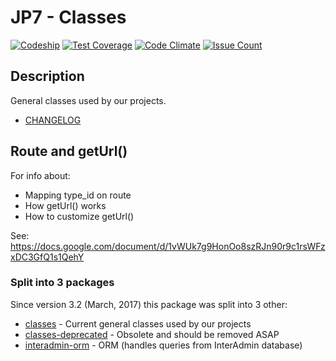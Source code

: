 # JP7 - Classes

[![Codeship](https://codeship.com/projects/a049a190-3d36-0133-638d-22d459b325ce/status?branch=master)](https://codeship.com/projects/102432)
[![Test Coverage](https://codeclimate.com/repos/57f69e7dc38d967dac002315/badges/b0083fadee9aee3efece/coverage.svg)](https://codeclimate.com/repos/57f69e7dc38d967dac002315/coverage)
[![Code Climate](https://codeclimate.com/repos/57f69e7dc38d967dac002315/badges/b0083fadee9aee3efece/gpa.svg)](https://codeclimate.com/repos/57f69e7dc38d967dac002315/feed)
[![Issue Count](https://codeclimate.com/repos/57f69e7dc38d967dac002315/badges/b0083fadee9aee3efece/issue_count.svg)](https://codeclimate.com/repos/57f69e7dc38d967dac002315/feed)

## Description

General classes used by our projects.

* [CHANGELOG](CHANGELOG.md)


## Route and getUrl()

For info about:

* Mapping type_id on route
* How getUrl() works
* How to customize getUrl()

See: https://docs.google.com/document/d/1vWUk7g9HonOo8szRJn90r9c1rsWFzxDC3GfQ1s1QehY


### Split into 3 packages

Since version 3.2 (March, 2017) this package was split into 3 other:

* [classes](https://github.com/jp7internet/classes) - Current general classes used by our projects
* [classes-deprecated](https://github.com/jp7internet/classes-deprecated) - Obsolete and should be removed ASAP
* [interadmin-orm](https://github.com/jp7internet/interadmin-orm) - ORM (handles queries from InterAdmin database)

